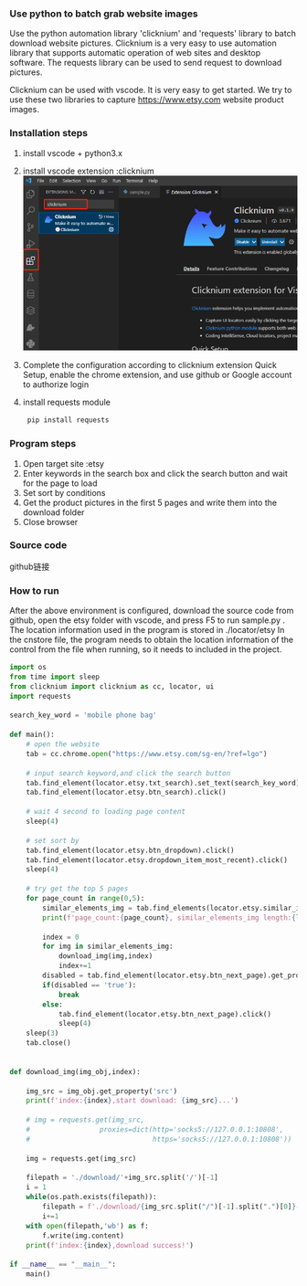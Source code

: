 ### Use python to batch grab website images
Use the python automation library 'clicknium' and 'requests' library to batch download website pictures. Clicknium is a very easy to use automation library that supports automatic operation of web sites and desktop software. The requests library can be used to send request to download pictures.

Clicknium can be used with vscode. It is very easy to get started. We try to use these two libraries to capture https://www.etsy.com website product images.

### Installation steps
1. install vscode + python3.x
2. install vscode extension :clicknium
   ![install_clicknium.png](.locator/etsy_img/install_clicknium.png)
3. Complete the configuration according to clicknium extension Quick Setup, enable the chrome extension, and use github or Google account to authorize login

4. install requests module
   ```python
    pip install requests
   ```

### Program steps
1. Open target site :etsy
2. Enter keywords in the search box and click the search button and wait for the page to load
3. Set sort by conditions
4. Get the product pictures in the first 5 pages and write them into the download folder
5. Close browser
   
### Source code
github链接

### How to run
After the above environment is configured, download the source code from github, open the etsy folder with vscode, and press F5 to run sample.py . The location information used in the program is stored in ./locator/etsy In the cnstore file, the program needs to obtain the location information of the control from the file when running, so it needs to included in the project.

``` python
import os
from time import sleep
from clicknium import clicknium as cc, locator, ui
import requests

search_key_word = 'mobile phone bag'

def main():
    # open the website
    tab = cc.chrome.open("https://www.etsy.com/sg-en/?ref=lgo")

    # input search keyword,and click the search button
    tab.find_element(locator.etsy.txt_search).set_text(search_key_word)
    tab.find_element(locator.etsy.btn_search).click()

    # wait 4 second to loading page content
    sleep(4)

    # set sort by 
    tab.find_element(locator.etsy.btn_dropdown).click()
    tab.find_element(locator.etsy.dropdown_item_most_recent).click()
    sleep(4)

    # try get the top 5 pages 
    for page_count in range(0,5):
        similar_elements_img = tab.find_elements(locator.etsy.similar_img)
        print(f'page_count:{page_count}, similar_elements_img length:{len(similar_elements_img)}')

        index = 0
        for img in similar_elements_img:
            download_img(img,index)
            index+=1
        disabled = tab.find_element(locator.etsy.btn_next_page).get_property('disabled')
        if(disabled == 'true'):
            break
        else:
            tab.find_element(locator.etsy.btn_next_page).click()
            sleep(4)
    sleep(3)
    tab.close()
    

def download_img(img_obj,index):
    
    img_src = img_obj.get_property('src')
    print(f'index:{index},start download: {img_src}...')
    
    # img = requests.get(img_src, 
    #                 proxies=dict(http='socks5://127.0.0.1:10808',
    #                              https='socks5://127.0.0.1:10808'))

    img = requests.get(img_src)

    filepath = './download/'+img_src.split('/')[-1]
    i = 1
    while(os.path.exists(filepath)):
        filepath = f'./download/{img_src.split("/")[-1].split(".")[0]}-{i}.jpg'
        i+=1
    with open(filepath,'wb') as f:
        f.write(img.content)
    print(f'index:{index},download success!')

if __name__ == "__main__":
    main()

    

```